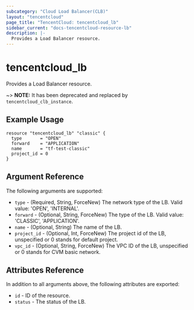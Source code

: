 ```yaml
---
subcategory: "Cloud Load Balancer(CLB)"
layout: "tencentcloud"
page_title: "TencentCloud: tencentcloud_lb"
sidebar_current: "docs-tencentcloud-resource-lb"
description: |-
  Provides a Load Balancer resource.
---
```


# tencentcloud_lb

Provides a Load Balancer resource.

~> **NOTE:** It has been deprecated and replaced by `tencentcloud_clb_instance`.

## Example Usage

```hcl
resource "tencentcloud_lb" "classic" {
  type       = "OPEN"
  forward    = "APPLICATION"
  name       = "tf-test-classic"
  project_id = 0
}
```

## Argument Reference

The following arguments are supported:

* `type` - (Required, String, ForceNew) The network type of the LB. Valid value: 'OPEN', 'INTERNAL'.
* `forward` - (Optional, String, ForceNew) The type of the LB. Valid value: 'CLASSIC', 'APPLICATION'.
* `name` - (Optional, String) The name of the LB.
* `project_id` - (Optional, Int, ForceNew) The project id of the LB, unspecified or 0 stands for default project.
* `vpc_id` - (Optional, String, ForceNew) The VPC ID of the LB, unspecified or 0 stands for CVM basic network.

## Attributes Reference

In addition to all arguments above, the following attributes are exported:

* `id` - ID of the resource.
* `status` - The status of the LB.



